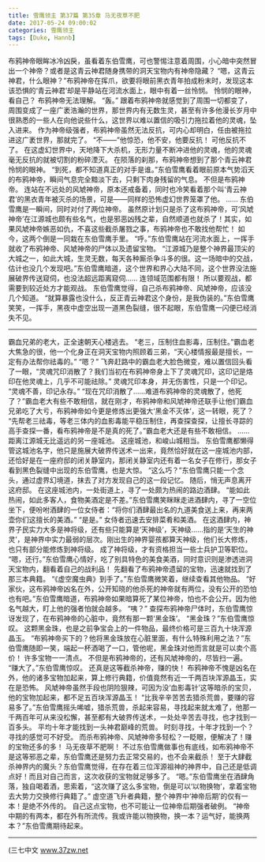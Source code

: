 ```yaml
---
title: 雪鹰领主 第37篇 第35章 马无夜草不肥
date: 2017-05-24 09:00:02
categories: 雪鹰领主
tags: [Duke, Hannb]
---
```


布鸦神帝眼眸冰冷凶戾，虽看着东伯雪鹰，可也警惕注意着周围，小心暗中突然冒出一个神帝？或者是这青云神君随身携带的洞天宝物内有神帝隐藏？
“嗯，这青云神君，什么眼神？”布鸦神帝在挥爪，欲要将眼前黑衣青年拍成粉末时，发现这本该恐惧的‘青云神君’却是平静站在河流水面上，眼中有着一丝怜悯。
怜悯的眼神，看自己？
布鸦神帝无法理解。
“轰。”
跟着布鸦神帝就感觉到了周围一切都变了，周围变成了一座广袤浩瀚的世界，那世界内有无数生灵，甚至有许多他漫长岁月中很熟悉的一些人在向他说些什么，这世界以难以置信的吸引力拖拉着他的灵魂，坠入进来。
作为神帝级强者，布鸦神帝虽然无法反抗，可内心却明白，任由被拖拉进这广袤世界，那就完了。
“不——”他惊恐，他不安，他要反抗！
可他反抗不了。
在这虚幻世界中，天地降下大杀机，无形力量不断冲进他的灵魂，他的灵魂毫无反抗的就被切割的粉碎湮灭。
在陨落的刹那，布鸦神帝想到了那个青云神君怜悯的眼神。
“到死，都不知道真正的对手是谁。”东伯雪鹰看着眼前原本气势滔天的布鸦神帝，瞬间气息完全黯淡下去，只剩下肉身残留的气息。
不但是布鸦神帝。
连站在不远处的风虓神帝，原本还戒备着，同时也冷笑看着那个叫‘青云神君’的黑衣青年被灭杀的场景，可是——同样的恐怖虚幻世界笼罩了他。
……
东伯雪鹰是一瞬间，同时对付了两位神帝。
虽然原计划只是杀了这布鸦神帝，可‘风虓神帝’在江源城也颇有些名气，也是邪恶凶残之辈，自然顺道也就杀了！其实，如果风虓神帝嫉恶如仇，不喜这些截杀屠戮之事，布鸦神帝也不敢找他帮忙！
如今，这两个倒是一同栽在东伯雪鹰手里。
“呼。”东伯雪鹰站在河流水面上，一挥手就收了布鸦神帝、风虓神帝的尸体以及遗留宝物。
“江源城乃是整个神界最顶尖的大城之一，如此大城，生灵无数，每天各种厮杀争斗多的很。这一场暗中的交战，估计也没几个发现吧。”东伯雪鹰暗道，这个世界和界心大陆不同，这个世界没法施展破界传送窥伺，也没法超远距离窥伺……
连领域范围都有限！
所以要观战，都需要到较近处方才能观战。
东伯雪鹰觉得，自己杀布鸦神帝、风虓神帝，应该没几个知道。
“就算暴露也没什么，反正青云神君这个身份，是我伪装的。”东伯雪鹰笑笑，一挥手，黑夜中虚空出现一道黑色裂缝，很不起眼，东伯雪鹰一闪便已经消失不见。
******
霸血兄弟的老大，正全速朝天心楼逃去。
“老三，压制住血影毒，压制住。”霸血老大焦急的很，他一个化身正在洞天宝物内照顾着三弟，“天心楼情报最是擅长，一定有办法帮你祛毒的。”
“嗯？”
飞奔赶路中的霸血老大脸色微变，难以置信回头看了一眼，“灵魂咒印消散了？我们当初在布鸦神帝身上下了灵魂咒印，这印记是烙印在他灵魂上，几乎不可能祛除。”
灵魂咒印本身，并无伤害性，只是一个印记。
“灵魂不善，印记永存。”
“现在咒印消散了……难道布鸦神帝的灵魂散了，他死了？”霸血老大有些不敢相信，就在刚才，布鸦神帝和风虓神帝还联手让他们霸血兄弟吃了大亏，布鸦神帝如今更是修炼出更强大‘黑金不灭体’，这一转眼，死了？
“先帮老三祛毒，等老三体内的血影毒能平稳压制住，再查探查探，让擅长寻踪的高手查探一番，看布鸦神帝是不是真的死了。”霸血老大还是有些不敢相信。
……
距离江源城无比遥远的另一座城池。
这座城池，和峻山城相当。
东伯雪鹰都懒得管这城池名字，他只是施展大破界传送术一出来，竟然恰好就在这一座城池内部，还恰好是在一座府邸的闭关静室内，那闭关静室内还有着一名女子在修行，那女子看到黑色裂缝中出现的东伯雪鹰，也是大惊。
“这么巧？”东伯雪鹰只能一个念头，通过虚界幻境道，抹去了对方发现自己的这一段记忆。
随后，悄无声息离开这府邸。
在这座城池内，一处街道上，寻了一处颇为热闹的路边酒肆。
“能如此热闹，如此多客人，食物美酒定是不差。”东伯雪鹰笑眯眯走进酒肆内，寻了一空位坐下，便吩咐酒肆的一位女侍者：“将你们酒肆最出名的九道美食送上来，再来两壶你们这擅长的美酒。”
“是是。”
女侍者迅速去安排菜肴和美酒。
在这酒肆内，神界子民实力大多是神将级，还有些只能算是‘天神级’，天神级……指的是‘天生的神灵’，是神界中实力最弱的层次。刚出生的神界婴孩都算天神级，他们长大修炼，也只有部分能修炼到神将级。
成了神将级，才有资格担当一些士兵护卫等职位。
“嗯，还行。”东伯雪鹰心情好，吃了别具特色的美食美酒，同时意识则是渗透进洞天宝物内，翻看着自己的战利品！
先翻看了布鸦神帝遗留的宝物，迅速就找到了那三本典籍。
“《虚空魔虫典》到手了。”东伯雪鹰微笑着，继续查看其他物品。
“好家伙，这布鸦神帝凶名在外，公开知晓的他杀死的神帝就有两位，没有公开的恐怕也有吧。”东伯雪鹰暗道，布鸦神帝如果暗算死了某位神帝，怕也不会公开。因为他名气越大，盯上他的强者怕就会越多。
“咦？”
查探布鸦神帝尸体时，东伯雪鹰惊讶发现了，在布鸦神帝的心脏中，竟然有那一颗‘黑金珠’。
“黑金珠？”东伯雪鹰惊叹。
这颗黑金珠，也是之前争宝会上的一件物品，最终价格可是三百九十块浑源晶玉。
“布鸦神帝买下的？他将黑金珠放在心脏里面，有什么特殊利用之法？”东伯雪鹰随即一笑，端起一杯酒喝了一口，管他呢，黑金珠对他而言就是可以卖个高价！
许多宝物一一清点。
不但是布鸦神帝的，还有风虓神帝的，尽皆扫一遍。
“赚大了。”东伯雪鹰惊叹。
还真是这等截杀神帝，赚的快！
布鸦神帝不愧是凶名在外，他的诸多宝物加起来，算上修行典籍，价值竟然有近一千两百块浑源晶玉，实在是恐怖。
风虓神帝虽然手段也阴险狠辣，可因为没‘血影毒针’这等暗杀的宝贝，他的宝物加起来，都不足五百块浑源晶玉！
“比我辛辛苦苦去猎杀荒兽，要赚的容易多了。”东伯雪鹰摇头唏嘘，猎杀荒兽，杀起来容易，寻找起来就太难了，他那一千两百年可从来没松懈，甚至都有大破界传送术，一处处辛苦去寻找，也才找到一百多头。
平均十年才能找到一头神君巅峰的荒兽。
时刻寻找，十年才找到一个？寻找的感觉可不好受。
而杀布鸦神帝、风虓神帝多轻松？一眨眼，便解决了！赚的宝物还多的多！
马无夜草不肥啊！
不过东伯雪鹰做事也有底线，如布鸦神帝不是这等邪恶之辈，东伯雪鹰还是努力去正常交易的，也不会来截杀！
至于大肆截杀神界内的魔头？东伯雪鹰觉得，在存在着三位浑源祖神的神界中，自己还是低调点好！而且对自己而言，这次收获的宝物就足够多了。
“嗯。”东伯雪鹰坐在酒肆角落，独自喝着酒，思索着，“这次赚了这么多宝物，倒是可以‘以物换物’，拿着宝物去大势力交换修行典籍了。”
虚空道飞升者典籍，整个神界中‘神帝后期’的仅有一本！是绝不外传的。
自己这点宝物，也不可能让一位神帝后期强者破例。
“神帝中期的有两本，都在外有所流传。我或许能以物换物，换一本？运气好，能换两本？”东伯雪鹰期待起来。
*****
(三七中文 www.37zw.net